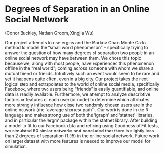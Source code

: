 # Degrees of Separation in an Online Social Network
(Conor Buckley, Nathan Groom, Xingjia Wu)

Our project attempts to use ergms and the Markov Chain Monte Carlo method to model the “small world phenomenon” – specifically trying to answer the question of how many degrees of separation two people in an online social network may have between them. We chose this topic because we, along with most people, have experienced this phenomenon offline in the “real world”; coming across someone with whom we share a mutual friend or friends. Intuitively such an event would seem to be rare and yet it happens quite often, even in a big city. Our project takes the next logical step and extrapolates to the world of online social media, specifically Facebook, where two users being “friends” is easily quantifiable, and online data is readily available. Furthermore, we attempt to analyze descriptive factors or features of each user (or node) to determine which attributes more strongly influence how close two randomly chosen users are in the online network (the “average shortest path”). Our work is done in the R language and makes strong use of both the ‘igraph’ and ‘statnet’ libraries, and in particular the ‘ergm’ package within the statnet library. After building a model to fit to our Facebook data and refining using Goodness of Fit tests, we simulated 50 similar networks and concluded that there is slightly less than 2 degrees of separation (1.95) in the online social network. Future work on larger dataset with more features is needed to improve our model for simulation.